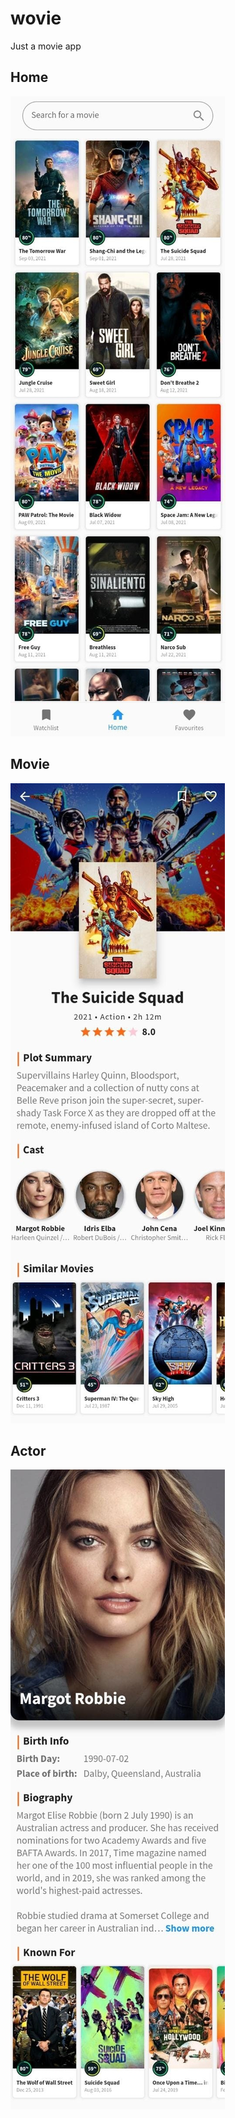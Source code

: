 # wovie

Just a movie app

## Home
![](https://github.com/elmoiv/Wovie/blob/main/preview/home_info.jpg)

## Movie
![](https://github.com/elmoiv/Wovie/blob/main/preview/movie_info.jpg)

## Actor
![](https://github.com/elmoiv/Wovie/blob/main/preview/actor_info.jpg)
